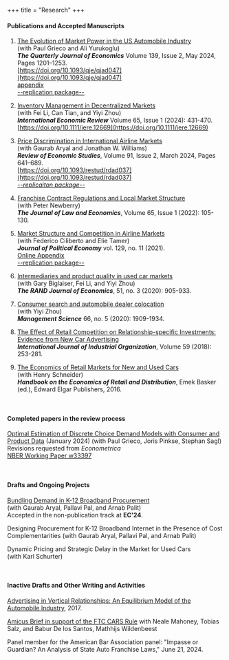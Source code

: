 +++
title = "Research"
+++

#### Publications and Accepted Manuscripts

1. [The Evolution of Market Power in the US Automobile Industry](/working_papers/CarMarkupsJuly2023.pdf)  
(with Paul Grieco and Ali Yurukoglu)  
***The Quarterly Journal of Economics*** Volume 139, Issue 2, May 2024, Pages 1201–1253.      
[https://doi.org/10.1093/qje/qjad047](https://doi.org/10.1093/qje/qjad047)  
[appendix](https://oup.silverchair-cdn.com/oup/backfile/Content_public/Journal/qje/PAP/10.1093_qje_qjad047/2/qjad047_online_appendix.pdf?Expires=1711896713&Signature=dqEZUR~z9Mh67TznhUB50prYdePo2mq2ReGJXNVcWjPDBA~fcBCZxo7Lz0xPQbg3B0IBkVHTZRyuNoMl7E4oKxf-Pt2TEsfuE2gBsQk05-ECAiKHeRKSZ4YKb4gJGA~IIbM88Zvyjf7XsBSVb1aZ2nayzzVbzx-QL~mW82231coD89YgmiwQCyzHZgDZuym1~kMJ2DAU~X36~~zVyEOmA5C5GCscMU7CdZF7MM96YRUETT2C2XLPlkeFr4kRxc7auOMdYbUl-awSSh6p8GP7nrZzin8IPg6YaxKC94Qzthk5RSjKDGXmlqStklMyDWviiPi4az~PgsPFiJv7-peoFw__&Key-Pair-Id=APKAIE5G5CRDK6RD3PGA)  
[--replication package--](https://doi.org/10.7910/DVN/CZGOKP)

1. [Inventory Management in Decentralized Markets](/published_papers/inventory_management_2024.pdf)    
(with Fei Li, Can Tian, and Yiyi Zhou)   
***International Economic Review*** Volume 65, Issue 1 (2024): 431-470.  
[https://doi.org/10.1111/iere.12669](https://doi.org/10.1111/iere.12669)


1. [Price Discrimination in International Airline Markets](/published_papers/ACMW_2023.pdf)  
(with Gaurab Aryal and Jonathan W. Williams)   
***Review of Economic Studies***, Volume 91, Issue 2, March 2024, Pages 641–689.    
[https://doi.org/10.1093/restud/rdad037](https://doi.org/10.1093/restud/rdad037)  
[*--replicaiton package--*](https://zenodo.org/record/7392123)  

1. [Franchise Contract Regulations and Local Market Structure](/published_papers/Murry_Newberry_JLE_2022.pdf)  
(with Peter Newberry)  
***The Journal of Law and Economics***, Volume 65, Issue 1 (2022): 105-130.    

1. [Market Structure and Competition in Airline Markets](/published_papers/CMT_JPE_2021.pdf)  
(with Federico Ciliberto and Elie Tamer)  
***Journal of Political Economy***  vol. 129, no. 11 (2021).  
[Online Appendix](/published_papers/CMT_Appendix.pdf)  
[--replication package--](https://www.journals.uchicago.edu/doi/suppl/10.1086/715848)  

1. [Intermediaries and product quality in used car markets](/published_papers/Biglaiser_etal_RAND_2020.pdf)  
(with Gary Biglaiser, Fei Li, and Yiyi Zhou)  
***The RAND Journal of Economics***, 51, no. 3 (2020): 905-933.  

1. [Consumer search and automobile dealer colocation](/published_papers/Murry_Zhou_ManSci_2020.pdf)  
(with Yiyi Zhou)  
***Management Science*** 66, no. 5 (2020): 1909-1934.  

1. [The Effect of Retail Competition on Relationship-specific Investments: Evidence from New Car Advertising](/published_papers/Murry_IJIO_2018.pdf)   
***International Journal of Industrial Organization***, Volume 59 (2018): 253-281.  

1. [The Economics of Retail Markets for New and Used Cars](https://works.bepress.com/henry_schneider/12/)  
(with Henry Schneider)   
***Handbook on the Economics of Retail and Distribution***, Emek Basker (ed.), Edward Elgar Publishers, 2016.  

<br>

#### Completed papers in the review process 

[Optimal Estimation of Discrete Choice Demand Models with Consumer and Product Data](http://joris.pinkse.org/publication/grumps/grumps.pdf) (January 2024)
(with Paul Grieco, Joris Pinkse, Stephan Sagl)  
Revisions requested from *Econometrica*  
[NBER Working Paper w33397](https://www.nber.org/papers/w33397)  


<br>

#### Drafts and Ongoing Projects

[Bundling Demand in K-12 Broadband Procurement](/working_papers/Bundling_Demand_in_K12_Feb24.pdf)  
(with Gaurab Aryal, Pallavi Pal, and Arnab Palit)  
Accepted in the non-publication track at **EC'24**.  

Designing Procurement for K-12 Broadband Internet in the Presence of Cost Complementarities
(with Gaurab Aryal, Pallavi Pal, and Arnab Palit)  

Dynamic Pricing and Strategic Delay in the Market for Used Cars  
(with Karl Schurter)  


<br>

#### Inactive Drafts and Other Writing and Activities

[Advertising in Vertical Relationships: An Equilibrium Model of the Automobile Industry](/working_papers/Murry_AdsVertical_2017.pdf), 2017.   
  
[Amicus Brief in support of the FTC CARS Rule](/amicus_cars_rule.pdf)  with Neale Mahoney, Tobias Salz, and Babur De los Santos, Mathhijs Wildenbeest  

Panel member for the American Bar Association panel: "Impasse or Guardian? An Analysis of State Auto Franchise Laws," June 21, 2024. 